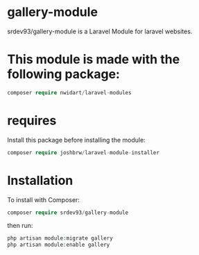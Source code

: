 # gallery-module
srdev93/gallery-module is a Laravel Module for laravel websites.

# This module is made with the following package:
```php
composer require nwidart/laravel-modules
```

# requires
Install this package before installing the module:
```php
composer require joshbrw/laravel-module-installer
```

# Installation
To install with Composer:
```php
composer require srdev93/gallery-module
```

then run:
```php
php artisan module:migrate gallery
php artisan module:enable gallery
```
